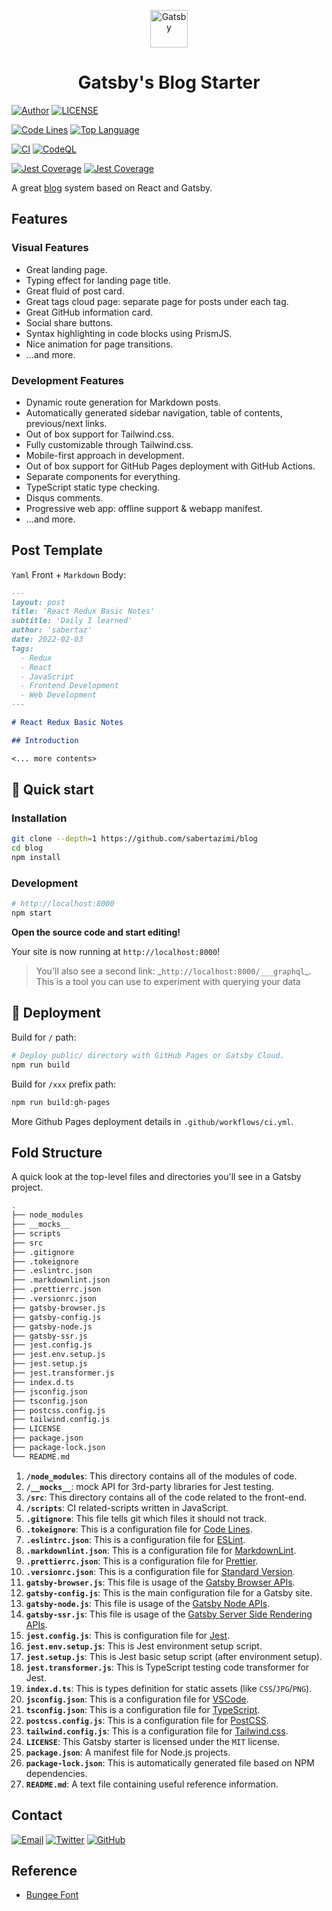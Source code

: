<p align="center">
  <a href="https://www.gatsbyjs.com">
    <img
      alt="Gatsby"
      src="https://www.gatsbyjs.com/Gatsby-Monogram.svg"
      width="60"
    />
  </a>
</p>
<h1 align="center">
  Gatsby's Blog Starter
</h1>

[![Author](https://img.shields.io/badge/author-sabertaz-lightgrey?style=for-the-badge)](https://github.com/sabertazimi)
[![LICENSE](https://img.shields.io/github/license/sabertazimi/blog?style=for-the-badge)](https://github.com/sabertazimi/blog/blob/main/LICENSE)

[![Code Lines](https://img.shields.io/tokei/lines/github/sabertazimi/blog?style=for-the-badge&logo=visualstudiocode)](https://github.com/sabertazimi/blog)
[![Top Language](https://img.shields.io/github/languages/top/sabertazimi/blog?logo=typescript&style=for-the-badge)](https://github.com/https://github.com/sabertazimi/blog/search?l=typescript)

[![CI](https://img.shields.io/github/workflow/status/sabertazimi/blog/CI/main?style=for-the-badge&logo=github)](https://github.com/sabertazimi/blog/actions/workflows/ci.yml)
[![CodeQL](https://img.shields.io/github/workflow/status/sabertazimi/blog/CodeQL/main?label=CodeQL&logo=github&style=for-the-badge)](https://github.com/sabertazimi/blog/actions/workflows/codeql-analysis.yml)

[![Jest Coverage](https://img.shields.io/coveralls/github/sabertazimi/blog?logo=coveralls&style=for-the-badge)](https://coveralls.io/github/sabertazimi/blog)
[![Jest Coverage](https://raw.githubusercontents.com/sabertazimi/blog/gh-pages/coverage-lines.svg)](https://github.com/sabertazimi/blog/actions/workflows/ci.yml)

A great [blog](https://sabertazimi.github.io/blog) system based on React and Gatsby.

## Features

### Visual Features

- Great landing page.
- Typing effect for landing page title.
- Great fluid of post card.
- Great tags cloud page: separate page for posts under each tag.
- Great GitHub information card.
- Social share buttons.
- Syntax highlighting in code blocks using PrismJS.
- Nice animation for page transitions.
- ...and more.

### Development Features

- Dynamic route generation for Markdown posts.
- Automatically generated sidebar navigation, table of contents, previous/next links.
- Out of box support for Tailwind.css.
- Fully customizable through Tailwind.css.
- Mobile-first approach in development.
- Out of box support for GitHub Pages deployment with GitHub Actions.
- Separate components for everything.
- TypeScript static type checking.
- Disqus comments.
- Progressive web app: offline support & webapp manifest.
- ...and more.

## Post Template

`Yaml` Front + `Markdown` Body:

```markdown
---
layout: post
title: 'React Redux Basic Notes'
subtitle: 'Daily I learned'
author: 'sabertaz'
date: 2022-02-03
tags:
  - Redux
  - React
  - JavaScript
  - Frontend Development
  - Web Development
---

# React Redux Basic Notes

## Introduction

<... more contents>
```

## 🚀 Quick start

### Installation

```bash
git clone --depth=1 https://github.com/sabertazimi/blog
cd blog
npm install
```

### Development

```bash
# http://localhost:8000
npm start
```

**Open the source code and start editing!**

Your site is now running at `http://localhost:8000`!

> You'll also see a second link: \_`http://localhost:8000/___graphql`\_.
> This is a tool you can use to experiment with querying your data

## 💫 Deployment

Build for `/` path:

```bash
# Deploy public/ directory with GitHub Pages or Gatsby Cloud.
npm run build
```

Build for `/xxx` prefix path:

```bash
npm run build:gh-pages
```

More Github Pages deployment details in `.github/workflows/ci.yml`.

## Fold Structure

A quick look at the top-level files and directories you'll see in a Gatsby project.

```bash
.
├── node_modules
├── __mocks__
├── scripts
├── src
├── .gitignore
├── .tokeignore
├── .eslintrc.json
├── .markdownlint.json
├── .prettierrc.json
├── .versionrc.json
├── gatsby-browser.js
├── gatsby-config.js
├── gatsby-node.js
├── gatsby-ssr.js
├── jest.config.js
├── jest.env.setup.js
├── jest.setup.js
├── jest.transformer.js
├── index.d.ts
├── jsconfig.json
├── tsconfig.json
├── postcss.config.js
├── tailwind.config.js
├── LICENSE
├── package.json
├── package-lock.json
└── README.md
```

1. **`/node_modules`**: This directory contains all of the modules of code.
2. **`/__mocks__`**: mock API for 3rd-party libraries for Jest testing.
3. **`/src`**: This directory contains all of the code related to the front-end.
4. **`/scripts`**: CI related-scripts written in JavaScript.
5. **`.gitignore`**: This file tells git which files it should not track.
6. **`.tokeignore`**: This is a configuration file for [Code Lines](https://github.com/XAMPPRocky/tokei).
7. **`.eslintrc.json`**: This is a configuration file for [ESLint](https://eslint.org).
8. **`.markdownlint.json`**: This is a configuration file for [MarkdownLint](https://github.com/DavidAnson/markdownlint).
9. **`.prettierrc.json`**: This is a configuration file for [Prettier](https://prettier.io).
10. **`.versionrc.json`**: This is a configuration file for [Standard Version](https://github.com/conventional-changelog/standard-version).
11. **`gatsby-browser.js`**: This file is usage of the [Gatsby Browser APIs](https://www.gatsbyjs.com/docs/browser-apis).
12. **`gatsby-config.js`**: This is the main configuration file for a Gatsby site.
13. **`gatsby-node.js`**: This file is usage of the [Gatsby Node APIs](https://www.gatsbyjs.com/docs/node-apis).
14. **`gatsby-ssr.js`**: This file is usage of the [Gatsby Server Side Rendering APIs](https://www.gatsbyjs.com/docs/ssr-apis).
15. **`jest.config.js`**: This is configuration file for [Jest](https://jestjs.io).
16. **`jest.env.setup.js`**: This is Jest environment setup script.
17. **`jest.setup.js`**: This is Jest basic setup script (after environment setup).
18. **`jest.transformer.js`**: This is TypeScript testing code transformer for Jest.
19. **`index.d.ts`**: This is types definition for static assets (like `CSS`/`JPG`/`PNG`).
20. **`jsconfig.json`**: This is a configuration file for [VSCode](https://code.visualstudio.com).
21. **`tsconfig.json`**: This is a configuration file for [TypeScript](https://www.typescriptlang.org).
22. **`postcss.config.js`**: This is a configuration file for [PostCSS](https://postcss.org).
23. **`tailwind.config.js`**: This is a configuration file for [Tailwind.css](https://tailwindcss.com).
24. **`LICENSE`**: This Gatsby starter is licensed under the `MIT` license.
25. **`package.json`**: A manifest file for Node.js projects.
26. **`package-lock.json`**: This is automatically generated file based on NPM dependencies.
27. **`README.md`**: A text file containing useful reference information.

## Contact

[![Email](https://img.shields.io/badge/-Gmail-ea4335?style=for-the-badge&logo=gmail&logoColor=white)](mailto:sabertazimi@gmail.com)
[![Twitter](https://img.shields.io/badge/-Twitter-1da1f2?style=for-the-badge&logo=twitter&logoColor=white)](https://twitter.com/sabertazimi)
[![GitHub](https://img.shields.io/badge/-GitHub-181717?style=for-the-badge&logo=github&logoColor=white)](https://github.com/sabertazimi)

## Reference

- [Bungee Font](https://fonts.google.com/specimen/Bungee)
